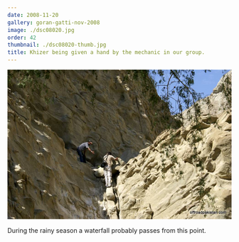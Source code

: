 ```yaml
---
date: 2008-11-20
gallery: goran-gatti-nov-2008
image: ./dsc08020.jpg
order: 42
thumbnail: ./dsc08020-thumb.jpg
title: Khizer being given a hand by the mechanic in our group.
---
```


![Khizer being given a hand by the mechanic in our group.](./dsc08020.jpg)

During the rainy season a waterfall probably passes from this point.